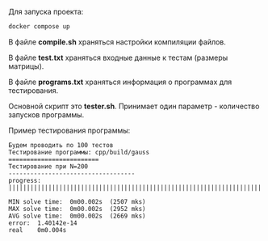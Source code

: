 Для запуска проекта:

```bash
docker compose up
```

В фaйле **compile.sh** храняться настройки компиляции файлов.

В фaйле **test.txt** храняться входные данные к тестам (размеры матрицы).

В фaйле **programs.txt** храняться информация о программах для тестирования.

Основной скрипт это **tester.sh**. Принимает один параметр - количество запусков программы.

Пример тестирования программы:

```
Будем проводить по 100 тестов
Тестирование программы: cpp/build/gauss
=========================
Тестирование при N=200
-----------------------------------
progress: ||||||||||||||||||||||||||||||||||||||||||||||||||||||||||||||||||||||||||||||||||||||||||||||||||||

MIN solve time:  0m00.002s  (2507 mks)
MAX solve time:  0m00.002s  (2952 mks)
AVG solve time:  0m00.002s  (2669 mks)
error:  1.40142e-14
real	0m0.004s
```
